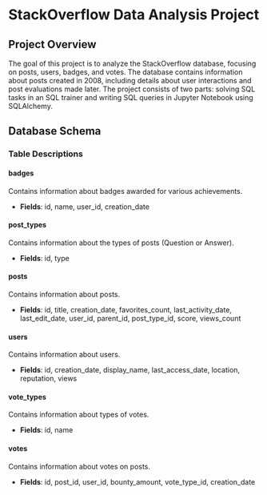 # StackOverflow Data Analysis Project

## Project Overview

The goal of this project is to analyze the StackOverflow database, focusing on posts, users, badges, and votes. The database contains information about posts created in 2008, including details about user interactions and post evaluations made later. The project consists of two parts: solving SQL tasks in an SQL trainer and writing SQL queries in Jupyter Notebook using SQLAlchemy.

## Database Schema

### Table Descriptions

#### badges

Contains information about badges awarded for various achievements.

- **Fields**: id, name, user_id, creation_date

#### post_types

Contains information about the types of posts (Question or Answer).

- **Fields**: id, type

#### posts

Contains information about posts.

- **Fields**: id, title, creation_date, favorites_count, last_activity_date, last_edit_date, user_id, parent_id, post_type_id, score, views_count

#### users

Contains information about users.

- **Fields**: id, creation_date, display_name, last_access_date, location, reputation, views

#### vote_types

Contains information about types of votes.

- **Fields**: id, name

#### votes

Contains information about votes on posts.

- **Fields**: id, post_id, user_id, bounty_amount, vote_type_id, creation_date
